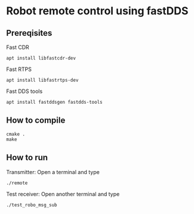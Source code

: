 # Robot remote control using fastDDS

## Prereqisites

Fast CDR
```
apt install libfastcdr-dev
```

Fast RTPS
```
apt install libfastrtps-dev
```

Fast DDS tools
```
apt install fastddsgen fastdds-tools
```

## How to compile

```
cmake .
make
```


## How to run

Transmitter: Open a terminal and type
```
./remote
```

Test receiver: Open another terminal and type

```
./test_robo_msg_sub
```
